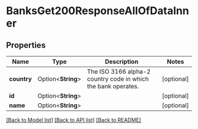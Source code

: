 # BanksGet200ResponseAllOfDataInner

## Properties

Name | Type | Description | Notes
------------ | ------------- | ------------- | -------------
**country** | Option<**String**> | The ISO 3166 alpha-2 country code in which the bank operates. | [optional]
**id** | Option<**String**> |  | [optional]
**name** | Option<**String**> |  | [optional]

[[Back to Model list]](../README.md#documentation-for-models) [[Back to API list]](../README.md#documentation-for-api-endpoints) [[Back to README]](../README.md)


